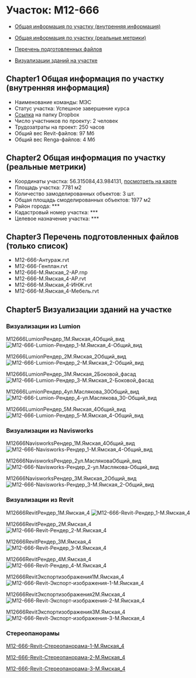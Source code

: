 # Участок: M12-666

* [Общая информация по участку (внутренняя информация)](#Chapter1)

* [Общая информация по участку (реальные метрики)](#Chapter2)

* [Перечень подготовленных файлов](#Chapter3)

* [Визуализации зданий на участке](#Chapter5)

## <a id="test">Chapter1</a> Общая информация по участку (внутренняя информация)
+ Наименование команды: МЭС
+ Статус участка: Успешное завершение курса
+ [Ссылка](https://www.dropbox.com/sh/wvvgv1nw1iqred9/AAAtTdYcFLuVG4OhsiEShocla/M12_666?dl=0) на папку Dropbox
+ Число участников по проекту: 2 человек
+ Трудозатраты на проект: 250 часов
+ Общий вес Revit-файлов: 97 Мб
+ Общий вес Renga-файлов: 4 Мб
## <a id="test">Chapter2</a> Общая информация по участку (реальные метрики)
+ Координаты участка: 56.315084,43.984131, [посмотреть на карте]("yandex.ru/maps/47/nizhny-novgorod/?ll=56.315084%2C43.984131&z=19")
+ Площадь участка: 7781 м2
+ Количество замоделированных объектов: 3 шт.
+ Общая площадь смоделированных объектов: 1977 м2
+ Район города: *** 
+ Кадастровый номер участка: *** 
+ Целевое назначение участка: *** 
## <a id="test">Chapter3</a> Перечень подготовленных файлов (только список)
+ M12-666-Антураж.rvt
+ M12-666-Генплан.rvt
+ M12-666-М.Ямская_2-АР.rnp
+ M12-666-М.Ямская_4-АР.rvt
+ M12-666-М.Ямская_4-ИНЖ.rvt
+ M12-666-М.Ямская_4-Мебель.rvt
## <a id="test">Chapter5</a> Визуализации зданий на участке
### Визуализации из Lumion
M12666LumionРендер_1М.Ямская_4Общий_вид
![M12-666-Lumion-Рендер_1-М.Ямская_4-Общий_вид](/Images/M12_666/M12-666-Lumion-Рендер_1-М.Ямская_4-Общий_вид_Compressed.jpg)

M12666LumionРендер_2М.Ямская_2Общий_вид
![M12-666-Lumion-Рендер_2-М.Ямская_2-Общий_вид](/Images/M12_666/M12-666-Lumion-Рендер_2-М.Ямская_2-Общий_вид_Compressed.jpg)

M12666LumionРендер_3М.Ямская_2Боковой_фасад
![M12-666-Lumion-Рендер_3-М.Ямская_2-Боковой_фасад](/Images/M12_666/M12-666-Lumion-Рендер_3-М.Ямская_2-Боковой_фасад_Compressed.jpg)

M12666LumionРендер_4ул.Маслякова_30Общий_вид
![M12-666-Lumion-Рендер_4-ул.Маслякова_30-Общий_вид](/Images/M12_666/M12-666-Lumion-Рендер_4-ул.Маслякова_30-Общий_вид_Compressed.jpg)

M12666LumionРендер_5М.Ямская_4Общий_вид
![M12-666-Lumion-Рендер_5-М.Ямская_4-Общий_вид](/Images/M12_666/M12-666-Lumion-Рендер_5-М.Ямская_4-Общий_вид_Compressed.jpg)

### Визуализации из Navisworks
M12666NavisworksРендер_1М.Ямская_4Общий_вид
![M12-666-Navisworks-Рендер_1-М.Ямская_4-Общий_вид](/Images/M12_666/M12-666-Navisworks-Рендер_1-М.Ямская_4-Общий_вид_Compressed.jpg)

M12666NavisworksРендер_2ул.МасляковаОбщий_вид
![M12-666-Navisworks-Рендер_2-ул.Маслякова-Общий_вид](/Images/M12_666/M12-666-Navisworks-Рендер_2-ул.Маслякова-Общий_вид_Compressed.jpg)

M12666NavisworksРендер_3М.Ямская_2Общий_вид
![M12-666-Navisworks-Рендер_3-М.Ямская_2-Общий_вид](/Images/M12_666/M12-666-Navisworks-Рендер_3-М.Ямская_2-Общий_вид_Compressed.jpg)

### Визуализации из Revit
M12666RevitРендер_1М.Ямская_4
![M12-666-Revit-Рендер_1-М.Ямская_4](/Images/M12_666/M12-666-Revit-Рендер_1-М.Ямская_4_Compressed.jpg)

M12666RevitРендер_2М.Ямская_4
![M12-666-Revit-Рендер_2-М.Ямская_4](/Images/M12_666/M12-666-Revit-Рендер_2-М.Ямская_4_Compressed.jpg)

M12666RevitРендер_3М.Ямская_4
![M12-666-Revit-Рендер_3-М.Ямская_4](/Images/M12_666/M12-666-Revit-Рендер_3-М.Ямская_4_Compressed.jpg)

M12666RevitРендер_4М.Ямская_4
![M12-666-Revit-Рендер_4-М.Ямская_4](/Images/M12_666/M12-666-Revit-Рендер_4-М.Ямская_4_Compressed.jpg)

M12666RevitЭкспортизображения1М.Ямская_4
![M12-666-Revit-Экспорт-изображения-1-М.Ямская_4](/Images/M12_666/M12-666-Revit-Экспорт-изображения-1-М.Ямская_4_Compressed.jpg)

M12666RevitЭкспортизображения2М.Ямская_4
![M12-666-Revit-Экспорт-изображения-2-М.Ямская_4](/Images/M12_666/M12-666-Revit-Экспорт-изображения-2-М.Ямская_4_Compressed.jpg)

M12666RevitЭкспортизображения3М.Ямская_4
![M12-666-Revit-Экспорт-изображения-3-М.Ямская_4](/Images/M12_666/M12-666-Revit-Экспорт-изображения-3-М.Ямская_4_Compressed.jpg)

### Стереопанорамы
[M12-666-Revit-Стереопанорама-1-М.Ямская_4](https://pano.autodesk.com/pano.html?url=jpgs/caff8f88-bce1-4925-8e15-74ff6d795df2&version=2)

[M12-666-Revit-Стереопанорама-2-М.Ямская_4](https://pano.autodesk.com/pano.html?url=jpgs/4c8d19fd-12b3-47e0-ad5d-5761ab1bf72e&version=2)

[M12-666-Revit-Стереопанорама-3-М.Ямская_4](https://pano.autodesk.com/pano.html?url=jpgs/478b6592-0ccb-4d3b-8500-44d4b08a518f&version=2)

